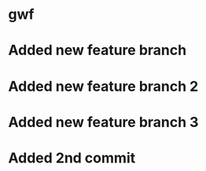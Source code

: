 # gwf

# Added new feature branch

# Added new feature branch 2

# Added new feature branch 3

# Added 2nd commit 